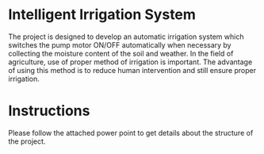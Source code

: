 # Intelligent Irrigation System

The project is designed to develop an automatic irrigation system which switches the pump motor ON/OFF automatically when necessary by collecting the moisture content of the soil and weather. In the field of agriculture, use of proper method of irrigation is important. The advantage of using this method is to reduce human intervention and still ensure proper irrigation.

# Instructions

Please follow the attached power point to get details about the structure of the project.
